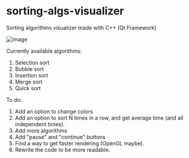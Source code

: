 # sorting-algs-visualizer
Sorting algorithms visualizer made with C++ (Qt Framework)

![image](https://user-images.githubusercontent.com/53125005/126044431-4f1e434a-68a5-4b36-aca8-a9b8f15f3e26.png)

Currently available algorithms:
  1. Selection sort
  2. Bubble sort
  3. Insertion sort
  4. Merge sort
  5. Quick sort

To do:
  1. Add an option to change colors
  2. Add an option to sort N times in a row, and get average time (and all independent times).
  3. Add more algorithms
  4. Add "pause" and "continue" buttons
  5. Find a way to get faster rendering (OpenGL maybe).
  6. Rewrite the code to be more readable.
